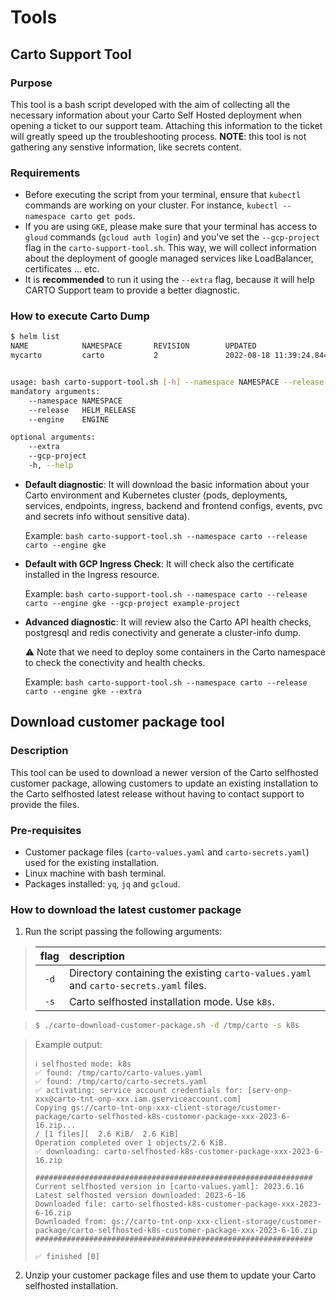 # Tools
## Carto Support Tool

### Purpose

This tool is a bash script developed with the aim of collecting all the necessary information about your Carto Self Hosted deployment when opening a ticket to our support team. Attaching this information to the ticket will greatly speed up the troubleshooting process.
**NOTE**: this tool is not gathering any senstive information, like secrets content.

### Requirements

- Before executing the script from your terminal, ensure that `kubectl` commands are working on your cluster. For instance, `kubectl --namespace carto get pods`.
- If you are using `GKE`, please make sure that your terminal has access to `gloud` commands (`gcloud auth login`) and you've set the `--gcp-project` flag in the `carto-support-tool.sh`. This way, we will collect information about the deployment of google managed services like LoadBalancer, certificates ... etc.
- It is **recommended** to run it using the `--extra` flag, because it will help CARTO Support team to provide a better diagnostic.

### How to execute Carto Dump

```bash
$ helm list
NAME            NAMESPACE       REVISION        UPDATED                                         STATUS          CHART           APP VERSION
mycarto         carto           2               2022-08-18 11:39:24.844957262 +0200 CEST        deployed        carto-1.39.14   2022.8.11-8


usage: bash carto-support-tool.sh [-h] --namespace NAMESPACE --release HELM_RELEASE --engine ENGINE [--gcp-project] [--extra]
mandatory arguments:
    --namespace NAMESPACE                                                    e.g. carto
    --release   HELM_RELEASE                                                 e.g. mycarto
    --engine    ENGINE                                                       specify your kubernetes cluster engine, e.g. gke, aks, eks or custom

optional arguments:
    --extra                                                                  download all cluster info, this option need to run containers in your kubernetes cluster to obtain extra checks
    --gcp-project                                                            in case of GKE engine, specify your GCP project in which Kubernetes is deployed
    -h, --help                                                               show this help message and exit
```

- **Default diagnostic**: It will download the basic information about your Carto environment and Kubernetes cluster (pods, deployments, services, endpoints, ingress, backend and frontend configs, events, pvc and secrets info without sensitive data).

  Example: `bash carto-support-tool.sh --namespace carto --release carto --engine gke`

- **Default with GCP Ingress Check**: It will check also the certificate installed in the Ingress resource.

  Example: `bash carto-support-tool.sh --namespace carto --release carto --engine gke --gcp-project example-project`

- **Advanced diagnostic**: It will review also the Carto API health checks, postgresql and redis conectivity and generate a cluster-info dump.

  :warning: Note that we need to deploy some containers in the Carto namespace to check the conectivity and health checks.

  Example: `bash carto-support-tool.sh --namespace carto --release carto --engine gke --extra`


## Download customer package tool

### Description

This tool can be used to download a newer version of the Carto selfhosted customer package, allowing customers to update an existing installation to the Carto selfhosted latest release without having to contact support to provide the files.

### Pre-requisites

- Customer package files (`carto-values.yaml` and `carto-secrets.yaml`) used for the existing installation.
- Linux machine with bash terminal.
- Packages installed: `yq`, `jq` and `gcloud`.

### How to download the latest customer package

1. Run the script passing the following arguments:

> | flag | description |
> |:----:|:------------|
> | `-d` | Directory containing the existing `carto-values.yaml` and `carto-secrets.yaml` files. |
> | `-s` | Carto selfhosted installation mode. Use `k8s`. |

> ```bash
> $ ./carto-download-customer-package.sh -d /tmp/carto -s k8s
> ```

> Example output:
>
> ```console
> ℹ️ selfhosted mode: k8s
> ✅ found: /tmp/carto/carto-values.yaml
> ✅ found: /tmp/carto/carto-secrets.yaml
> ✅ activating: service account credentials for: [serv-onp-xxx@carto-tnt-onp-xxx.iam.gserviceaccount.com]
> Copying gs://carto-tnt-onp-xxx-client-storage/customer-package/carto-selfhosted-k8s-customer-package-xxx-2023-6-16.zip...
> / [1 files][  2.6 KiB/  2.6 KiB]
> Operation completed over 1 objects/2.6 KiB.
> ✅ downloading: carto-selfhosted-k8s-customer-package-xxx-2023-6-16.zip
>
> ##############################################################
> Current selfhosted version in [carto-values.yaml]: 2023.6.16
> Latest selfhosted version downloaded: 2023-6-16
> Downloaded file: carto-selfhosted-k8s-customer-package-xxx-2023-6-16.zip
> Downloaded from: gs://carto-tnt-onp-xxx-client-storage/customer-package/carto-selfhosted-k8s-customer-package-xxx-2023-6-16.zip
> ##############################################################
>
> ✅ finished [0]
> ```

2. Unzip your customer package files and use them to update your Carto selfhosted installation.
